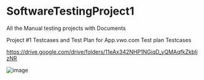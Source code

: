 # SoftwareTestingProject1
All the Manual testing projects with Documents

Project #1 Testcases and Test Plan for App.vwo.com
Test plan
Testcases

https://drive.google.com/drive/folders/11eAx342NHP1NGiqD_yQMAqfkZkbIjzNR

![image](https://github.com/Sujay-sj/SoftwareTestingProject1/assets/174858022/3164b2ae-0cae-4f75-bd8a-dcf975625bd9)

